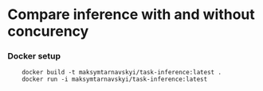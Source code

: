 # Compare inference with and without concurency

### Docker setup
```
    docker build -t maksymtarnavskyi/task-inference:latest .
    docker run -i maksymtarnavskyi/task-inference:latest
```